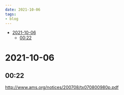 ```yaml
---
date: 2021-10-06
tags:
- blog
---
```


-   [2021-10-06](#section)
    -   [00:22](#section-1)














# 2021-10-06

## 00:22

<http://www.ams.org/notices/200708/tx070800980p.pdf>
